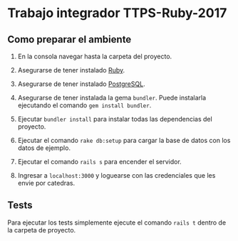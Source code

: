 # Trabajo integrador TTPS-Ruby-2017

## Como preparar el ambiente

1. En la consola navegar hasta la carpeta del proyecto.

2. Asegurarse de tener instalado [Ruby](https://www.ruby-lang.org/es/).

3. Asegurarse de tener instalado [PostgreSQL](https://www.postgresql.org/).

4. Asegurarse de tener instalada la gema `bundler`. Puede instalarla ejecutando el comando `gem install bundler`.

5. Ejecutar `bundler install` para instalar todas las dependencias del proyecto.

6. Ejecutar el comando `rake db:setup` para cargar la base de datos con los datos de ejemplo.

7. Ejecutar el comando `rails s` para encender el servidor.

8. Ingresar a `localhost:3000` y loguearse con las credenciales que les envie por catedras.

## Tests

Para ejecutar los tests simplemente ejecute el comando `rails t` dentro de la carpeta de proyecto.
